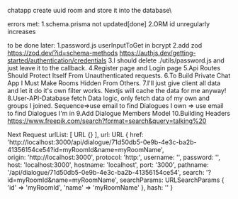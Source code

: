 chatapp
create uuid room and store it into the database\

errors met:
1.schema.prisma not updated[done]
2.ORM id unregularly increases

to be done later:
1.password.js userInputToGet in bcrypt
2.add zod
https://zod.dev/?id=schema-methods
https://authjs.dev/getting-started/authentication/credentials
3.I should delete ./utils/password.js and just leave it to the callback.
4.Register page and Login page
5.Api Routes Should Protect Itself From Unauthenticated requests.
6.To Build Private Chat App I Must Make Rooms Hidden From Others.
7.I'll just give client all data and let it do it's own filter works.
Nextjs will cache the data for me anyway!
8.User-API-Database fetch Data logic, only fetch data of my own and groups I joined.
Sequence=>use email to find Dialogues I own => use email to find Dialogues I'm in
9.Add Dialogue Members Model
10.Building Headers
https://www.freepik.com/search?format=search&query=talking%20



Next Request
urlList: [ URL {} ],
    url: URL {
      href: 'http://localhost:3000/api/dialogue/71d50db5-0e9b-4e3c-ba2b-41356154ce54?id=myRoomId&name=myRoomName',       
      origin: 'http://localhost:3000',
      protocol: 'http:',
      username: '',
      password: '',
      host: 'localhost:3000',
      hostname: 'localhost',
      port: '3000',
      pathname: '/api/dialogue/71d50db5-0e9b-4e3c-ba2b-41356154ce54',
      search: '?id=myRoomId&name=myRoomName',
      searchParams: URLSearchParams { 'id' => 'myRoomId', 'name' => 'myRoomName' },
      hash: ''
    }